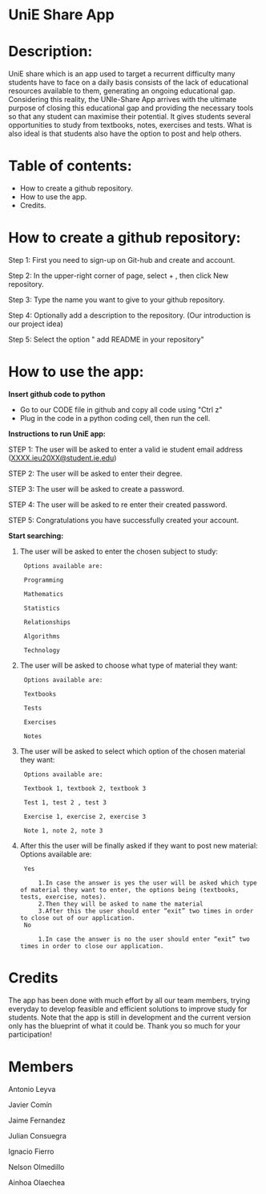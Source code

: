 # UniE Share App

# Description:

UniE share which is an app used to target a recurrent difficulty many students have to face on a daily basis consists of the lack of educational resources available to them, generating an ongoing educational gap. Considering this reality, the UNIe-Share App arrives with the ultimate purpose of closing this educational gap and providing the necessary tools so that any student can maximise their potential. It gives students several opportunities to study from textbooks, notes, exercises and tests. What is also ideal is that students also have the option to post and help others. 


# Table of contents:
- How to create a github repository. 
- How to use the app. 
- Credits. 


# How to create a github repository:


Step 1: First you need to sign-up on Git-hub and create and account.

Step 2: In the upper-right corner of  page, select + , then click New repository.

Step 3: Type the name you want to give to your github repository.

Step 4: Optionally add a description to the repository. (Our introduction is our project idea)

Step 5: Select the option " add README in your repository"



# How to use the app:



**Insert github code to python**

- Go to our CODE file in github and copy all code using "Ctrl z"
- Plug in the code in a python coding cell, then run the cell.


**Instructions to run UniE app:**

STEP 1: The user will be asked to enter a valid ie student email address (XXXX.ieu20XX@student.ie.edu)

STEP 2: The user will be asked to enter their degree.

STEP 3: The user will be asked to create a password.

STEP 4: The user will be asked to re enter their created password.

STEP 5: Congratulations you have successfully created your account.



**Start searching:**

1. The user will be asked to enter the chosen subject to study:

		Options available are:

		Programming

		Mathematics

		Statistics

		Relationships

		Algorithms

		Technology

2. The user will be asked to choose what type of material they want:
   
		Options available are:

		Textbooks

		Tests

		Exercises

		Notes

3. The user will be asked to select which option  of the chosen material they want:

		Options available are:
		
		Textbook 1, textbook 2, textbook 3
		
		Test 1, test 2 , test 3
		
		Exercise 1, exercise 2, exercise 3
		
		Note 1, note 2, note 3

4. After this the user will be finally asked if they want to post new material:
		Options available are:

		Yes

			1.In case the answer is yes the user will be asked which type of material they want to enter, the options being (textbooks, tests, exercise, notes).
			2.Then they will be asked to name the material 
			3.After this the user should enter “exit” two times in order to close out of our application.
		No

			1.In case the answer is no the user should enter “exit” two times in order to close our application. 

# Credits

The app has been done with much effort by all our team members, trying everyday to develop feasible and efficient solutions to improve study for students. Note that the app is still in development and the current version only has the blueprint of what it could be. Thank you so much for your participation!

# Members

Antonio Leyva

Javier Comín

Jaime Fernandez

Julian Consuegra

Ignacio Fierro

Nelson Olmedillo

Ainhoa Olaechea





